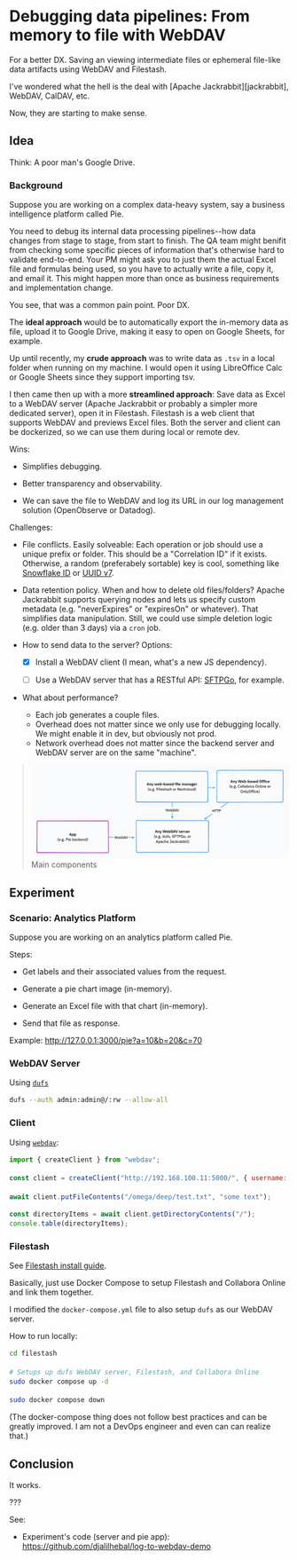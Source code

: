 # Debugging data pipelines: From memory to file with WebDAV

For a better DX. Saving an viewing intermediate files or ephemeral file-like data artifacts using WebDAV and Filestash.

I've wondered what the hell is the deal with [Apache Jackrabbit][jackrabbit], WebDAV, CalDAV, etc.

Now, they are starting to make sense.


## Idea

Think: A poor man's Google Drive.

### Background

Suppose you are working on a complex data-heavy system, say a business intelligence platform called Pie.

You need to debug its internal data processing pipelines--how data changes from stage to stage, from start to finish.
The QA team might benifit from checking some specific pieces of information that's otherwise hard to validate end-to-end.
Your PM might ask you to just them the actual Excel file and formulas being used, so you have to actually write a file, copy it, and email it. This might happen more than once as business requirements and implementation change.

You see, that was a common pain point. Poor DX.

The **ideal approach** would be to automatically export the in-memory data as file, upload it to Google Drive, making it easy to open on Google Sheets, for example.

Up until recently, my **crude approach** was to write data as `.tsv` in a local folder when running on my machine. I would open it using LibreOffice Calc or Google Sheets since they support importing tsv.

I then came then up with a more **streamlined approach**: Save data as Excel to a WebDAV server (Apache Jackrabbit or probably a simpler more dedicated server), open it in Filestash.
Filestash is a web client that supports WebDAV and previews Excel files.
Both the server and client can be dockerized, so we can use them during local or remote dev.

Wins:

- Simplifies debugging.

- Better transparency and observability.

- We can save the file to WebDAV and log its URL in our log management solution (OpenObserve or Datadog).

Challenges:

- File conflicts.
Easily solveable: Each operation or job should use a unique prefix or folder. This should be a "Correlation ID" if it exists.
Otherwise, a random (preferabely sortable) key is cool, something like [Snowflake ID][snowflake-id] or [UUID v7][uuid-v7].

- Data retention policy. When and how to delete old files/folders?
Apache Jackrabbit supports querying nodes and lets us specify custom metadata (e.g. "neverExpires" or "expiresOn" or whatever). That simplifies data manipulation.
Still, we could use simple deletion logic (e.g. older than 3 days) via a `cron` job.

- How to send data to the server?
Options:
  * [x] Install a WebDAV client (I mean, what's a new JS dependency).
  * [ ] Use a WebDAV server that has a RESTful API: [SFTPGo][sftpgo], for example.



- What about performance?
  * Each job generates a couple files.
  * Overhead does not matter since we only use for debugging locally. We might enable it in dev, but obviously not prod.
  * Network overhead does not matter since the backend server and WebDAV server are on the same "machine".

> ![](./components.tldr.png)
> Main components


## Experiment

### Scenario: Analytics Platform

Suppose you are working on an analytics platform called Pie.

Steps:

- Get labels and their associated values from the request.

- Generate a pie chart image (in-memory).

- Generate an Excel file with that chart (in-memory).

- Send that file as response.

Example:
http://127.0.0.1:3000/pie?a=10&b=20&c=70


### WebDAV Server

Using [`dufs`][dufs]
```sh
dufs --auth admin:admin@/:rw --allow-all
```

### Client

Using [`webdav`][npm-webdav]:
```js
import { createClient } from "webdav";

const client = createClient("http://192.168.100.11:5000/", { username: "admin", password: "admin" });

await client.putFileContents("/omega/deep/test.txt", "some text");
```


```js
const directoryItems = await client.getDirectoryContents("/");
console.table(directoryItems);
```

### Filestash

See [Filestash install guide](https://www.filestash.app/docs/install-and-upgrade/).

Basically, just use Docker Compose to setup Filestash and Collabora Online and link them together.

I modified the `docker-compose.yml` file to also setup `dufs` as our WebDAV server.

How to run locally:
```sh
cd filestash

# Setups up dufs WebDAV server, Filestash, and Collabora Online
sudo docker compose up -d

sudo docker compose down
```

(The docker-compose thing does not follow best practices and can be greatly improved.
I am not a DevOps engineer and even can can realize that.)


## Conclusion

It works.

???

See:
- Experiment's code (server and pie app): https://github.com/djalilhebal/log-to-webdav-demo


<!-- LINK DEFS -->

[snowflake-id]: https://en.wikipedia.org/wiki/Snowflake_ID
[uuid-v7]: https://en.wikipedia.org/wiki/Universally_unique_identifier#Version_7_(timestamp_and_random)

[sftpgo]: https://github.com/drakkan/sftpgo
[dufs]: https://github.com/sigoden/dufs
[npm-webdav]: https://github.com/perry-mitchell/webdav-client
[apache-jackrabbit]: https://jackrabbit.apache.org/
